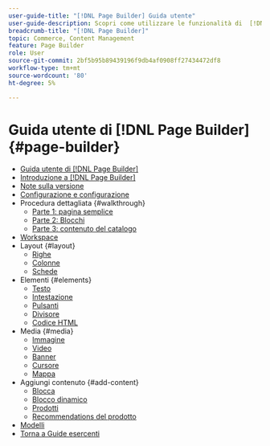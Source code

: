 ```yaml
---
user-guide-title: "[!DNL Page Builder] Guida utente"
user-guide-description: Scopri come utilizzare le funzionalità di  [!DNL Page Builder]  per creare pagine ricche di contenuti con layout personalizzati che migliorano la narrazione visiva e stimolano il coinvolgimento e la fedeltà dei clienti.
breadcrumb-title: "[!DNL Page Builder]"
topic: Commerce, Content Management
feature: Page Builder
role: User
source-git-commit: 2bf5b95b89439196f9db4af0908ff27434472df8
workflow-type: tm+mt
source-wordcount: '80'
ht-degree: 5%

---
```



# Guida utente di [!DNL Page Builder] {#page-builder}

- [Guida utente di [!DNL Page Builder]](guide-overview.md)
- [Introduzione a  [!DNL Page Builder]](introduction.md)
- [Note sulla versione](release-notes.md)
- [Configurazione e configurazione](setup.md)
- Procedura dettagliata {#walkthrough}
   - [Parte 1: pagina semplice](1-simple-page.md)
   - [Parte 2: Blocchi](2-blocks.md)
   - [Parte 3: contenuto del catalogo](3-catalog-content.md)
- [Workspace](workspace.md)
- Layout {#layout}
   - [Righe](row.md)
   - [Colonne](column.md)
   - [Schede](tabs.md)
- Elementi {#elements}
   - [Testo](text.md)
   - [Intestazione](heading.md)
   - [Pulsanti](buttons.md)
   - [Divisore](divider.md)
   - [Codice HTML](html-code.md)
- Media {#media}
   - [Immagine](image.md)
   - [Video](video.md)
   - [Banner](banner.md)
   - [Cursore](slider.md)
   - [Mappa](map.md)
- Aggiungi contenuto {#add-content}
   - [Blocca](block.md)
   - [Blocco dinamico](dynamic-block.md)
   - [Prodotti](products.md)
   - [Recommendations del prodotto](recommendations.md)
- [Modelli](templates.md)
- [Torna a Guide esercenti](https://experienceleague.adobe.com/en/docs/commerce-admin/user-guides/home)

